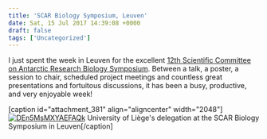 ```yaml
---
title: 'SCAR Biology Symposium, Leuven'
date: Sat, 15 Jul 2017 14:39:08 +0000
draft: false
tags: ['Uncategorized']
---
```


I just spent the week in Leuven for the excellent [12th Scientific Committee on Antarctic Research Biology Symposium](https://kuleuvencongres.be/scarbiology2017/). Between a talk, a poster, a session to chair, scheduled project meetings and countless great presentations and fortuitous discussions, it has been a busy, productive, and very enjoyable week!

\[caption id="attachment\_381" align="aligncenter" width="2048"\][![DEn5MsMXYAEFAQk](https://loicnmichel.files.wordpress.com/2017/07/den5msmxyaefaqk.jpg)](https://loicnmichel.files.wordpress.com/2017/07/den5msmxyaefaqk.jpg) University of Liège's delegation at the SCAR Biology Symposium in Leuven\[/caption\]